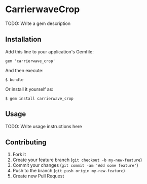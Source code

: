 # CarrierwaveCrop

TODO: Write a gem description

## Installation

Add this line to your application's Gemfile:

    gem 'carrierwave_crop'

And then execute:

    $ bundle

Or install it yourself as:

    $ gem install carrierwave_crop

## Usage

TODO: Write usage instructions here

## Contributing

1. Fork it
2. Create your feature branch (`git checkout -b my-new-feature`)
3. Commit your changes (`git commit -am 'Add some feature'`)
4. Push to the branch (`git push origin my-new-feature`)
5. Create new Pull Request
